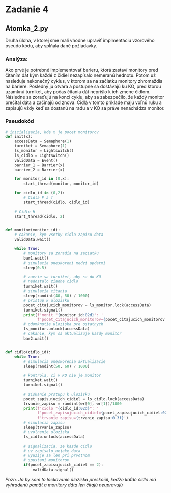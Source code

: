 # Zadanie 4
## Atomka_2.py
Druhá úloha, v ktorej sme mali vhodne upraviť implmentáciu vzorového pseudo kódu, aby spĺňala dané požiadavky.

### Analýza:
Ako prvé je potrebné implementovať barieru, ktorá zastaví monitory pred čítaním dát kým každé z čidiel nezapísalo nemeranú hednotu. Potom už nasleduje nekonečný cyklus, v ktorom sa na začiatku monitory zhromaždia na bariere. Posledný ju otvára a postupne sa dostávajú ku KO, pred ktorou uzamknú turniket, aby počas čítania dát neprišlo k ich zmene čidlom. Následne sa zoraďujú na konci cyklu, aby sa zabezpečilo, že každý monitor prečítal dáta a začínajú od znova. Čidlá v tomto príklade majú voľnú ruku a zapisujú vždy keď sa dostanú na radu a v KO sa práve nenachádza monitor.

### Pseudokód
```python
# inicializacia, kde x je pocet monitorov
def init(x):
    accessData = Semaphore(1)
    turniket = Semaphore(1)
    ls_monitor = Lightswitch()
    ls_cidlo = Lightswitch()
    validData = Event()
    barrier_1 = Barrier(x)
    barrier_2 = Barrier(x)

    for monitor_id in (0,x):
        start_thread(monitor, monitor_id)

    for cidlo_id in (0,2):
        # Cidla P a T
        start_thread(cidlo, cidlo_id)

    # Cidlo H
    start_thread(cidlo, 2)


def monitor(monitor_id):
    # cakanie, kym vsetky cidla zapisu data
    validData.wait()

    while True:
        # monitory sa zoradia na zaciatku
        bar1.wait()
        # simulacia oneskoreni medzi updatmi
        sleep(0.5)

        # zavrie sa turniket, aby sa do KO
        # nedostalo ziadne cidlo
        turniket.wait()
        # simulacia citania
        sleep(randint(40, 50) / 1000)
        # pristup k ulozisku
        pocet_citajucich_monitorov = ls_monitor.lock(accessData)
        turniket.signal()
        print(f'monit "{monitor_id:02d}": '
              f'pocet_citajucich_monitorov={pocet_citajucich_monitorov:02d}')
        # odomknutie uloziska pre ostatnych
        ls_monitor.unlock(accessData)
        # cakanie, kym sa aktualizuje kazdy monitor
        bar2.wait()


def cidlo(cidlo_id):
    while True:
        # simulacia oneskorenia aktualizacie
        sleep(randint(50, 60) / 1000)

        # kontrola, ci v KO nie je monitor
        turniket.wait()
        turniket.signal()

        # ziskanie prstupu k ulozisku
        pocet_zapisujucich_cidiel = ls_cidlo.lock(accessData)
        trvanie_zapisu = randint(wr[0], wr[1])/1000
        print(f'cidlo "{cidlo_id:02d}": '
              f'pocet_zapisujucich_cidiel={pocet_zapisujucich_cidiel:02d}, '
              f'trvanie_zapisu={trvanie_zapisu:0.3f}')
        # simulacia zapisu
        sleep(trvanie_zapisu)
        # uvolnenie uloziska
        ls_cidlo.unlock(accessData)

        # signalizacia, ze kazde cidlo 
        # uz zapisalo nejake data
        # vyuzije sa len pri prvotnom
        # spustani monitorov
        if(pocet_zapisujucich_cidiel == 2):
            validData.signal()
```

_Pozn. Ja by som to lockovanie úložiska preskočil, keďže kaťdé čidlo má vyhradenú pamäť a monitory dáta len čítajú neupravujú_